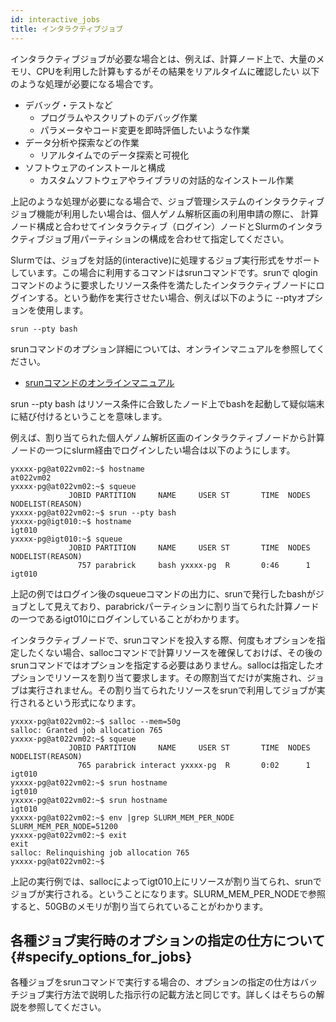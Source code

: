```yaml
---
id: interactive_jobs
title: インタラクティブジョブ
---
```


インタラクティブジョブが必要な場合とは、例えば、計算ノード上で、大量のメモリ、CPUを利用した計算もするがその結果をリアルタイムに確認したい
以下のような処理が必要になる場合です。

- デバッグ・テストなど
  - プログラムやスクリプトのデバッグ作業
  - パラメータやコード変更を即時評価したいような作業
- データ分析や探索などの作業
  - リアルタイムでのデータ探索と可視化
- ソフトウェアのインストールと構成
  - カスタムソフトウェアやライブラリの対話的なインストール作業

上記のような処理が必要になる場合で、ジョブ管理システムのインタラクティブジョブ機能が利用したい場合は、個人ゲノム解析区画の利用申請の際に、
計算ノード構成と合わせてインタラクティブ（ログイン）ノードとSlurmのインタラクティブジョブ用パーティションの構成を合わせて指定してください。

Slurmでは、ジョブを対話的(interactive)に処理するジョブ実行形式をサポートしています。この場合に利用するコマンドはsrunコマンドです。srunで
qloginコマンドのように要求したリソース条件を満たしたインタラクティブノードにログインする。という動作を実行させたい場合、例えば以下のように
--ptyオプションを使用します。

```
srun --pty bash
```
srunコマンドのオプション詳細については、オンラインマニュアルを参照してください。
- [srunコマンドのオンラインマニュアル](https://slurm.schedmd.com/srun.html)


srun --pty bash はリソース条件に合致したノード上でbashを起動して疑似端末に結び付けるということを意味します。

例えば、割り当てられた個人ゲノム解析区画のインタラクティブノードから計算ノードの一つにslurm経由でログインしたい場合は以下のようにします。

```
yxxxx-pg@at022vm02:~$ hostname
at022vm02
yxxxx-pg@at022vm02:~$ squeue
             JOBID PARTITION     NAME     USER ST       TIME  NODES NODELIST(REASON)
yxxxx-pg@at022vm02:~$ srun --pty bash
yxxxx-pg@igt010:~$ hostname
igt010
yxxxx-pg@igt010:~$ squeue
             JOBID PARTITION     NAME     USER ST       TIME  NODES NODELIST(REASON)
               757 parabrick     bash yxxxx-pg  R       0:46      1 igt010

```
上記の例ではログイン後のsqueueコマンドの出力に、srunで発行したbashがジョブとして見えており、parabrickパーティションに割り当てられた計算ノードの一つであるigt010にログインしていることがわかります。

インタラクティブノードで、srunコマンドを投入する際、何度もオプションを指定したくない場合、sallocコマンドで計算リソースを確保しておけば、その後のsrunコマンドではオプションを指定する必要はありません。sallocは指定したオプションでリソースを割り当て要求します。その際割当てだけが実施され、ジョブは実行されません。その割り当てられたリソースをsrunで利用してジョブが実行されるという形式になります。

```
yxxxx-pg@at022vm02:~$ salloc --mem=50g
salloc: Granted job allocation 765
yxxxx-pg@at022vm02:~$ squeue
             JOBID PARTITION     NAME     USER ST       TIME  NODES NODELIST(REASON)
               765 parabrick interact yxxxx-pg  R       0:02      1 igt010
yxxxx-pg@at022vm02:~$ srun hostname
igt010
yxxxx-pg@at022vm02:~$ srun hostname
igt010
yxxxx-pg@at022vm02:~$ env |grep SLURM_MEM_PER_NODE
SLURM_MEM_PER_NODE=51200
yxxxx-pg@at022vm02:~$ exit
exit
salloc: Relinquishing job allocation 765
yxxxx-pg@at022vm02:~$ 

```
上記の実行例では、sallocによってigt010上にリソースが割り当てられ、srunでジョブが実行される。ということになります。SLURM_MEM_PER_NODEで参照すると、50GBのメモリが割り当てられていることがわかります。


## 各種ジョブ実行時のオプションの指定の仕方について {#specify_options_for_jobs}

各種ジョブをsrunコマンドで実行する場合の、オプションの指定の仕方はバッチジョブ実行方法で説明した指示行の記載方法と同じです。詳しくはそちらの解説を参照してください。




